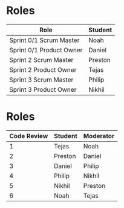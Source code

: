 # Roles

| Role                     | Student |
| ------------------------ | ------- |
| Sprint 0/1 Scrum Master  |    Noah     |
| Sprint 0/1 Product Owner |    Daniel     |
| Sprint 2 Scrum Master    |    Preston     |
| Sprint 2 Product Owner   |    Tejas     |
| Sprint 3 Scrum Master    |    Philip     |
| Sprint 3 Product Owner   |    Nikhil     |

# Roles

| Code Review |  Student  | Moderator |
| ------------|-----------|-----------|
|      1      |   Tejas   |   Noah    |
|      2      |   Preston |   Daniel  |
|      3      |   Daniel  |   Philip  |
|      4      |   Philip  |   Nikhil  |
|      5      |   Nikhil  |   Preston |
|      6      |   Noah    |   Tejas   |


